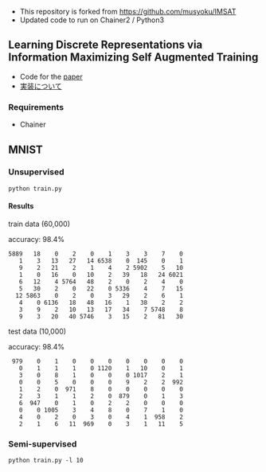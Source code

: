 - This repository is forked from https://github.com/musyoku/IMSAT
- Updated code to run on Chainer2 / Python3

## Learning Discrete Representations via Information Maximizing Self Augmented Training

- Code for the [paper](https://arxiv.org/abs/1702.08720)
- [実装について](http://musyoku.github.io/2017/03/11/Learning-Discrete-Representations-via-Information-Maximizing-Self-Augmented-Training/)

### Requirements

- Chainer

## MNIST

### Unsupervised

```
python train.py
```

#### Results

train data (60,000)

accuracy: 98.4%

```
5889   18    0    2    0    1    3    3    7    0
   1    3   13   27   14 6538    0  145    0    1
   9    2   21    2    1    4    2 5902    5   10
   1    0   16    0   10    2   39   18   24 6021
   6   12    4 5764   48    2    0    2    4    0
   5   30    2    0   22    0 5336    4    7   15
  12 5863    0    2    0    3   29    2    6    1
   4    0 6136   18   48   16    1   38    2    2
   3    9    2   10   13   17   34    7 5748    8
   9    3   20   40 5746    3   15    2   81   30
```

test data (10,000)

accuracy: 98.4%

```
 979    0    1    0    0    0    0    0    0    0
   0    1    1    1    0 1120    1   10    0    1
   3    0    8    1    0    0    0 1017    2    1
   0    0    5    0    0    0    9    2    2  992
   1    2    0  971    8    0    0    0    0    0
   2    3    1    1    2    0  879    0    1    3
   6  947    0    1    0    2    2    0    0    0
   0    0 1005    3    4    8    0    7    1    0
   4    0    2    0    3    0    4    1  958    2
   2    1    6   11  969    0    3    1   11    5

```

### Semi-supervised

```
python train.py -l 10
```
